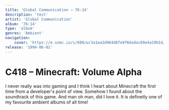 ```yaml
---
title: 'Global Communication – 76:14'
description: 'test'
artist: 'Global Communication'
album: '76:14'
type: 'album'
genres: 'Ambient'
navigation:
    cover: 'https://e.snmc.io/i/600/w/3a1ea2d964d8fe9f66edac69e4a29b1d/10613025/global-communication-76_14-cover-art.jpg'
release: '1994-06-01'
---
```


# C418 – Minecraft: Volume Alpha
I never really was into gaming and I think I heart about Minecraft the first time from a developer's point of view. Somehow I found about the soundtrack of this game. And man oh man, did I love it. It is definetly one of my favourite ambient albums of all time!
<br>
<br>
<br>
<youtube-embed url="https://www.youtube.com/embed/videoseries?list=PL3817D41C7D841E23"></youtube-embed>
<br>
<spotify-embed url="https://open.spotify.com/embed/album/3Gt7rOjcZQoHCfnKl5AkK7?utm_source=generator"></spotify-embed>
